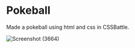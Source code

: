 # Pokeball

Made a pokeball using html and css in CSSBattle.

![Screenshot (3664)](https://user-images.githubusercontent.com/85361435/146643668-f61bf33b-3228-4595-a652-94b9a9c3b465.png)
